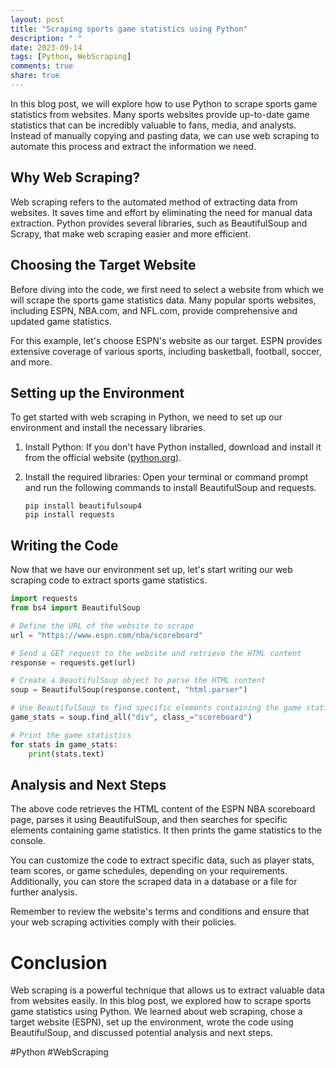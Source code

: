 ```yaml
---
layout: post
title: "Scraping sports game statistics using Python"
description: " "
date: 2023-09-14
tags: [Python, WebScraping]
comments: true
share: true
---
```


In this blog post, we will explore how to use Python to scrape sports game statistics from websites. Many sports websites provide up-to-date game statistics that can be incredibly valuable to fans, media, and analysts. Instead of manually copying and pasting data, we can use web scraping to automate this process and extract the information we need.

## Why Web Scraping?

Web scraping refers to the automated method of extracting data from websites. It saves time and effort by eliminating the need for manual data extraction. Python provides several libraries, such as BeautifulSoup and Scrapy, that make web scraping easier and more efficient.

## Choosing the Target Website

Before diving into the code, we first need to select a website from which we will scrape the sports game statistics data. Many popular sports websites, including ESPN, NBA.com, and NFL.com, provide comprehensive and updated game statistics.

For this example, let's choose ESPN's website as our target. ESPN provides extensive coverage of various sports, including basketball, football, soccer, and more.

## Setting up the Environment

To get started with web scraping in Python, we need to set up our environment and install the necessary libraries.

1. Install Python: If you don't have Python installed, download and install it from the official website ([python.org](https://www.python.org)).
2. Install the required libraries: Open your terminal or command prompt and run the following commands to install BeautifulSoup and requests.

   ```
   pip install beautifulsoup4
   pip install requests
   ```

## Writing the Code

Now that we have our environment set up, let's start writing our web scraping code to extract sports game statistics.

```python
import requests
from bs4 import BeautifulSoup

# Define the URL of the website to scrape
url = "https://www.espn.com/nba/scoreboard"

# Send a GET request to the website and retrieve the HTML content
response = requests.get(url)

# Create a BeautifulSoup object to parse the HTML content
soup = BeautifulSoup(response.content, "html.parser")

# Use BeautifulSoup to find specific elements containing the game statistics
game_stats = soup.find_all("div", class_="scoreboard")

# Print the game statistics
for stats in game_stats:
    print(stats.text)
```

## Analysis and Next Steps

The above code retrieves the HTML content of the ESPN NBA scoreboard page, parses it using BeautifulSoup, and then searches for specific elements containing game statistics. It then prints the game statistics to the console.

You can customize the code to extract specific data, such as player stats, team scores, or game schedules, depending on your requirements. Additionally, you can store the scraped data in a database or a file for further analysis.

Remember to review the website's terms and conditions and ensure that your web scraping activities comply with their policies.

# Conclusion

Web scraping is a powerful technique that allows us to extract valuable data from websites easily. In this blog post, we explored how to scrape sports game statistics using Python. We learned about web scraping, chose a target website (ESPN), set up the environment, wrote the code using BeautifulSoup, and discussed potential analysis and next steps.

#Python #WebScraping